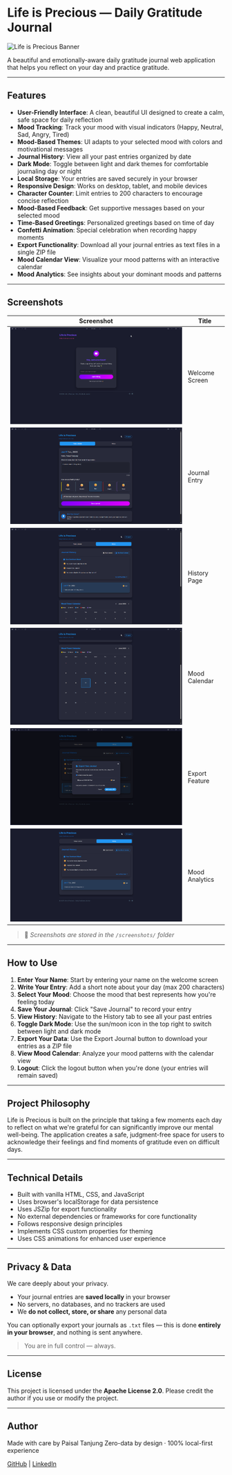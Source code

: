 # Life is Precious — Daily Gratitude Journal

![Life is Precious Banner](img/lip-banner.png)

A beautiful and emotionally-aware daily gratitude journal web application that helps you reflect on your day and practice gratitude.

---

## Features

- **User-Friendly Interface**: A clean, beautiful UI designed to create a calm, safe space for daily reflection
- **Mood Tracking**: Track your mood with visual indicators (Happy, Neutral, Sad, Angry, Tired)
- **Mood-Based Themes**: UI adapts to your selected mood with colors and motivational messages
- **Journal History**: View all your past entries organized by date
- **Dark Mode**: Toggle between light and dark themes for comfortable journaling day or night
- **Local Storage**: Your entries are saved securely in your browser
- **Responsive Design**: Works on desktop, tablet, and mobile devices
- **Character Counter**: Limit entries to 200 characters to encourage concise reflection
- **Mood-Based Feedback**: Get supportive messages based on your selected mood
- **Time-Based Greetings**: Personalized greetings based on time of day
- **Confetti Animation**: Special celebration when recording happy moments
- **Export Functionality**: Download all your journal entries as text files in a single ZIP file
- **Mood Calendar View**: Visualize your mood patterns with an interactive calendar
- **Mood Analytics**: See insights about your dominant moods and patterns

---

## Screenshots

| Screenshot            | Title                        |
|------------------------|-------------------------------|
| ![](screenshots/welcome.png)               | Welcome Screen               |
| ![](screenshots/journal-entry.png)         | Journal Entry                |
| ![](screenshots/history-page.png)          | History Page                 |
| ![](screenshots/calendar-view.png)         | Mood Calendar                |
| ![](screenshots/export.png)                | Export Feature               |
| ![](screenshots/mood-analytics.png)        | Mood Analytics               |

> 📌 _Screenshots are stored in the `/screenshots/` folder_


---

## How to Use

1. **Enter Your Name**: Start by entering your name on the welcome screen
2. **Write Your Entry**: Add a short note about your day (max 200 characters)
3. **Select Your Mood**: Choose the mood that best represents how you're feeling today
4. **Save Your Journal**: Click "Save Journal" to record your entry
5. **View History**: Navigate to the History tab to see all your past entries
6. **Toggle Dark Mode**: Use the sun/moon icon in the top right to switch between light and dark mode
7. **Export Your Data**: Use the Export Journal button to download your entries as a ZIP file
8. **View Mood Calendar**: Analyze your mood patterns with the calendar view
9. **Logout**: Click the logout button when you're done (your entries will remain saved)

---

## Project Philosophy

Life is Precious is built on the principle that taking a few moments each day to reflect on what we're grateful for can significantly improve our mental well-being. The application creates a safe, judgment-free space for users to acknowledge their feelings and find moments of gratitude even on difficult days.

---

## Technical Details

- Built with vanilla HTML, CSS, and JavaScript
- Uses browser's localStorage for data persistence
- Uses JSZip for export functionality
- No external dependencies or frameworks for core functionality
- Follows responsive design principles
- Implements CSS custom properties for theming
- Uses CSS animations for enhanced user experience

---

## Privacy & Data

We care deeply about your privacy.

- Your journal entries are **saved locally** in your browser
- No servers, no databases, and no trackers are used
- We **do not collect, store, or share** any personal data

You can optionally export your journals as `.txt` files — this is done **entirely in your browser**, and nothing is sent anywhere.

> You are in full control — always.

---

## License

This project is licensed under the **Apache License 2.0**. Please credit the author if you use or modify the project.

---

## Author

Made with care by Paisal Tanjung
Zero-data by design · 100% local-first experience

[GitHub](https://github.com/paisaltanjung11) | [LinkedIn](https://www.linkedin.com/in/paisaltanjung11/)
